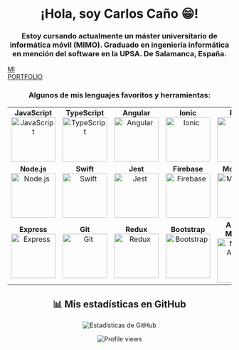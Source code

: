 <div align="center">
  <h1 align="center">¡Hola, soy Carlos Caño 😁!</h1> 
  <h3 align="center">Estoy cursando actualmente un máster universitario de informática móvil (MIMO). Graduado en ingeniería informática en mención del software en la UPSA. De Salamanca, España.</h3>
</div>

<div style="display: flex; gap: 800px;">
  <a href="https://carloscg-porfolio.netlify.app/">MI PORTFOLIO</a>
  <a href="https://www.linkedin.com/in/carlos-cano-gomez-655463141">MI LINKEDIN</a>
</div>
  
<div align="center">
  
  <h3>Algunos de mis lenguajes favoritos y herramientas:</h3>
  
  <table>
    <tr>
      <td align="center">
        <strong>JavaScript</strong><br>
        <img src="https://upload.wikimedia.org/wikipedia/commons/6/6a/JavaScript-logo.png" alt="JavaScript" height="100">
      </td>
      <td align="center">
        <strong>TypeScript</strong><br>
        <img src="https://upload.wikimedia.org/wikipedia/commons/thumb/4/4c/Typescript_logo_2020.svg/2048px-Typescript_logo_2020.svg.png" alt="TypeScript" height="100">
      </td>
        <td align="center">
        <strong>Angular</strong><br>
        <img src="https://cdn.iconscout.com/icon/free/png-256/free-angular-3628622-3029847.png?f=webp" alt="Angular" height="100">
      </td>
      <td align="center">
        <strong>Ionic</strong><br>
        <img src="https://uxwing.com/wp-content/themes/uxwing/download/brands-and-social-media/ionic-icon.png" alt="Ionic" height="100">
      </td>
      <td align="center">
        <strong>React</strong><br>
        <img src="https://cdn1.iconfinder.com/data/icons/programing-development-8/24/react_logo-512.png" alt="React" height="100">
      </td>
    </tr>
    <tr>
      <td align="center">
        <strong>Node.js</strong><br>
        <img src="https://static-00.iconduck.com/assets.00/node-js-icon-454x512-nztofx17.png" alt="Node.js" height="100">
      </td>
      <td align="center">
        <strong>Swift</strong><br>
        <img src="https://imgs.search.brave.com/6op4FNj3SS_Zu-z12YE3jQV4Hlj6bRXN_N6YLciaom8/rs:fit:500:0:0:0/g:ce/aHR0cHM6Ly9jZG4t/aWNvbnMtcG5nLmZy/ZWVwaWsuY29tLzI1/Ni8zOTkyLzM5OTI2/NDgucG5nP3NlbXQ9/YWlzX2h5YnJpZA" alt="Swift" height="100">
      </td>
      <td align="center">
        <strong>Jest</strong><br>
        <img src="https://cdn.freebiesupply.com/logos/large/2x/jest-logo-png-transparent.png" alt="Jest" height="100">
      </td>
      <td align="center">
        <strong>Firebase</strong><br>
        <img src="https://styles.redditmedia.com/t5_301qk/styles/communityIcon_bq715eo6t52d1.png" alt="Firebase" height="100">
      </td>
      <td align="center">
        <strong>MongoDB</strong><br>
        <img src="https://imgs.search.brave.com/VLnEHonS4KKeXOOed6bulOU3YlEOOD8PhLf5Tjk-Jkk/rs:fit:860:0:0:0/g:ce/aHR0cHM6Ly93d3cu/cG5nYWxsLmNvbS93/cC1jb250ZW50L3Vw/bG9hZHMvMTMvTW9u/Z29kYi1QTkctUGlj/LnBuZw" alt="MongoDB" height="100">
      </td>
    </tr>
    <tr>
       <td align="center">
        <strong>Express</strong><br>
        <img src="https://imgs.search.brave.com/M4VVbZbWznYmGmK_UapYaFDGlC9bFryIQju7XWcOy5w/rs:fit:860:0:0:0/g:ce/aHR0cHM6Ly9jbG91/ZC5naXRodWJ1c2Vy/Y29udGVudC5jb20v/YXNzZXRzLzk1MDEx/Mi8xNDA4MDc0MC84/ZjkyMDM3YS1mNTI0/LTExZTUtOGM1Mi0y/N2E5YWM2M2FmNTAu/cG5n" alt="Express" height="100">
      </td>
      <td align="center">
        <strong>Git</strong><br>
        <img src="https://imgs.search.brave.com/mV85qRj1fj9oRhGLOq0I_axKnmC0V54UuIagcQEQdHI/rs:fit:500:0:0:0/g:ce/aHR0cHM6Ly9zdGF0/aWMtMDAuaWNvbmR1/Y2suY29tL2Fzc2V0/cy4wMC9naXQtaWNv/bi0yNTZ4MjU2LW5r/aTUxYWUzLnBuZw" alt="Git" height="100">
      </td>
       <td align="center">
        <strong>Redux</strong><br>
        <img src="https://cdn.freebiesupply.com/logos/large/2x/redux-logo-svg-vector.svg" alt="Redux" height="100">
      </td>
    <td align="center">
        <strong>Bootstrap</strong><br>
        <img src="https://upload.wikimedia.org/wikipedia/commons/thumb/b/b2/Bootstrap_logo.svg/2560px-Bootstrap_logo.svg.png" alt="Bootstrap" height="100">
      </td>
        <td align="center">
        <strong>Angular Material</strong><br>
        <img src="https://imgs.search.brave.com/GB5eyk58hZ13bnKAbXjvK1NUoMg5yPg2NR2tMoQE7bQ/rs:fit:860:0:0:0/g:ce/aHR0cHM6Ly91cGxv/YWQud2lraW1lZGlh/Lm9yZy93aWtpcGVk/aWEvY29tbW9ucy90/aHVtYi9jL2M3L0dv/b2dsZV9NYXRlcmlh/bF9EZXNpZ25fTG9n/by5zdmcvMjIwcHgt/R29vZ2xlX01hdGVy/aWFsX0Rlc2lnbl9M/b2dvLnN2Zy5wbmc" alt="Material Angular" height="100">
      </td>
    </tr>
  </table>

  ## 📊 Mis estadísticas en GitHub
  ![Estadísticas de GitHub](https://github-readme-stats.vercel.app/api?username=CarlosCG2000&show_icons=true&theme=radical)

  ![Profile views](https://komarev.com/ghpvc/?username=CarlosCG2000&label=Profile%20views&color=0e75b6&style=flat)

</div>


<!--
**CarlosCG2000/CarlosCG2000** is a ✨ _special_ ✨ repository because its `README.md` (this file) appears on your GitHub profile.

Here are some ideas to get you started:

- 🔭 I’m currently working on ...
- 🌱 I’m currently learning ...
- 👯 I’m looking to collaborate on ...
- 🤔 I’m looking for help with ...
- 💬 Ask me about ...
- 📫 How to reach me: ...
- 😄 Pronouns: ...
- ⚡ Fun fact: ...
-->
